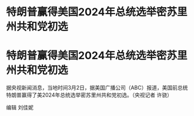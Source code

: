 # 特朗普赢得美国2024年总统选举密苏里州共和党初选

# 特朗普赢得美国2024年总统选举密苏里州共和党初选

据央视新闻消息，当地时间3月2日，据美国广播公司（ABC）报道，美国前总统特朗普赢得了美2024年总统选举密苏里州共和党初选。（央视记者 许骁）

编辑 刘佳妮

